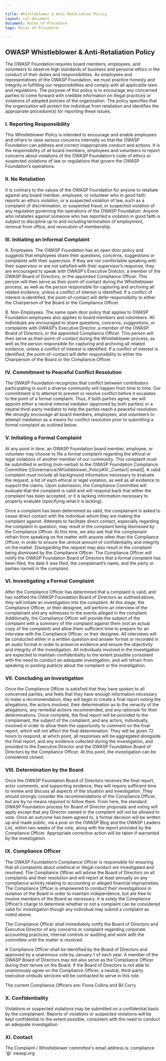 ```yaml
---

title: Whistleblower & Anti-Retaliation Policy
layout: col-document
document: Rules of Procedure
tags: Rules of Procedure

---
```


## OWASP Whistleblower & Anti-Retaliation Policy

The OWASP Foundation requires board members, employees, and volunteers to observe high standards of business and personal ethics in the conduct of their duties and responsibilities. As employees and representatives of the OWASP Foundation, we must practice honesty and integrity in fulfilling our responsibilities and comply with all applicable laws and regulations. The purpose of this policy is to encourage any concerned parties to come forward with credible information on illegal practices or violations of adopted policies of the organization. The policy specifies that the organization will protect the individual from retaliation and identifies the appropriate procedure(s) for reporting these issues.
 
### I. Reporting Responsibility
This Whistleblower Policy is intended to encourage and enable employees and others to raise serious concerns internally so that the OWASP Foundation can address and correct inappropriate conduct and actions. It is the responsibility of all board members, employees and volunteers to report concerns about violations of the OWASP Foundation’s code of ethics or suspected violations of law or regulations that govern the OWASP Foundation’s operations.
 
### II. No Retaliation
It is contrary to the values of the OWASP Foundation for anyone to retaliate against any board member, employee, or volunteer who in good faith reports an ethics violation, or a suspected violation of law, such as a complaint of discrimination, or suspected fraud, or suspected violation of any regulation governing the operations of the OWASP Foundation. Anyone who retaliates against someone who has reported a violation in good faith is subject to discipline up to and including termination of employment, removal from office, and revocation of membership.
 
### III. Initiating an Informal Complaint

A. Employees. The OWASP Foundation has an open door policy and suggests that employees share their questions, concerns, suggestions or complaints with their supervisor.  If they are not comfortable speaking with their supervisor or are not satisfied with their supervisor’s response, they are encouraged to speak with OWASP’s Executive Director, a member of the OWASP Board of Directors, or the appointed Compliance Officer.  This person will then serve as their point-of-contact during the Whistleblower process, as well as the person responsible for capturing and archiving all related evidence, unless a conflict of interest is identified.  If a conflict of interest is identified, the point-of-contact will defer responsibility to either the Chairperson of the Board or the Compliance Officer.

B. Non-Employees. The same open door policy that applies to OWASP Foundation employees also applies to board members and volunteers.  All individuals are encouraged to share questions, concerns, suggestions, or complaints with OWASP’s Executive Director, a member of the OWASP Board of Directors, or the appointed Compliance Officer.  This person will then serve as their point-of-contact during the Whistleblower process, as well as the person responsible for capturing and archiving all related evidence, unless a conflict of interest is identified.  If a conflict of interest is identified, the point-of-contact will defer responsibility to either the Chairperson of the Board or the Compliance Officer.

### IV. Commitment to Peaceful Conflict Resolution
The OWASP Foundation recognizes that conflict between contributors participating in such a diverse community will happen from time to time.  Our commitment is to attempt to prevent or resolve conflict before it escalates to the point of a formal complaint.  Thus, if both parties agree, we will appoint either a neutral internal mediator (approved by both parties) or a neutral third-party mediator to help the parties reach a peaceful resolution.  We strongly encourage all board members, employees, and volunteers to attempt mediation as a means for conflict resolution prior to submitting a formal complaint as outlined below.

### V. Initiating a Formal Complaint
At any point in time, an OWASP Foundation board member, employee, or volunteer may choose to file a formal complaint regarding the ethical or legal violations of another member of our community.  This complaint must be submitted in writing (non-verbal) to the OWASP Foundation Compliance Committee [[Governance/Whistleblower_Policy#XI._Contact| email]].  A valid complaint must include all background information necessary to evaluate the request, a list of each ethical or legal violation, as well as all evidence to support the claims.  Upon submission, the Compliance Committee will evaluate that the complaint is valid and will respond back that either the complaint has been accepted, or it is lacking information necessary to properly evaluate (specifying what it is lacking).

Once a complaint has been determined as valid, the complainant is asked to cease direct contact with the individual whom they are making the complaint against.  Attempts to facilitate direct contact, especially regarding the complaint in question, may result in the complaint being dismissed by the Compliance Officer.  At this time, we also ask that the complainant refrain from speaking on the matter with anyone other than the Compliance Officer, in order to ensure the utmost amount of confidentiality and integrity on the matter.  Disregarding this request may also result in the complaint being dismissed by the Compliance Officer.  The Compliance Officer will notify the OWASP Foundation Board of Directors that a formal complaint has been filed, the date it was filed, the complainant’s name, and the party or parties named in the complaint.

### VI. Investigating a Formal Complaint
After the Compliance Officer has determined that a complaint is valid, and has notified the OWASP Foundation Board of Directors as outlined above, they will initiate an investigation into the complaint.  At this stage, the Compliance Officer, or their designee, will perform an interview of the complainant and any witnesses to the events alleged in the complaint.  Additionally, the Compliance Officer will provide the subject of the complaint with a summary of the complaint against them (not an actual copy of the complaint) and allow them sufficient time to prepare for an interview with the Compliance Officer, or their designee.  All interviews will be conducted either in a written question and answer format or recorded in an audio format in order to preserve evidence and ensure the objectivity and integrity of the investigation.  All individuals involved in the investigation are expected to maintain confidentiality to the extent possible consistent with the need to conduct an adequate investigation, and will refrain from speaking or posting publicly about the complaint or the investigation.

### VII. Concluding an Investigation
Once the Compliance Officer is satisfied that they have spoken to all concerned parties, and feels that they have enough information necessary to make a recommendation, they will begin to create a final report noting the allegations, the actors involved, their determination as to the veracity of the allegations, any remedial actions recommended, and any rationale for their determinations.  Once complete, the final report will be provided to the complainant, the subject of the complaint, and any actors, individually, involved in order to allow them the opportunity to comment on the final report, which will not affect the final determination.  They will be given 72 hours to respond, at which point, all responses will be aggregated alongside the final report, and any evidence collected during the investigation, and provided to the Executive Director and the OWASP Foundation Board of Directors by the Compliance Officer.  At this point, the investigation can be considered closed.

### VIII. Determination by the Board
Once the OWASP Foundation Board of Directors receives the final report, actor comments, and supporting evidence, they will require sufficient time to review and discuss all aspects of the situation and investigation.  They should strongly consider the recommendations of the Compliance Officer, but are by no means required to follow them.  From here, the standard OWASP Foundation process for Board of Director proposals and voting will apply except that any Director named in the complaint will not be allowed to vote.  Once an outcome has been agreed to, a formal decision will be written up and made public, via a post on the OWASP Blog and the OWASP Leaders List, within two weeks of the vote, along with the report provided by the Compliance Officer.  Appropriate corrective action will be taken if warranted by the investigation.

### IX. Compliance Officer
The OWASP Foundation’s Compliance Officer is responsible for ensuring that all complaints about unethical or illegal conduct are investigated and resolved. The Compliance Officer will advise the Board of Directors on all complaints and their resolution and will report at least annually on any compliance activity relating to accounting or alleged financial improprieties. The Compliance Officer is empowered to conduct their investigations in isolation of the Board in order to maintain independence, but are free to involve members of the Board as necessary.  It is solely the Compliance Officer’s charge to determine whether or not a complaint can be considered valid for investigation though any individual may submit a complaint as noted above.

The Compliance Officer shall immediately notify the Board of Directors and Executive Director of any concerns or complaint regarding corporate accounting practices, internal controls or auditing and work with the committee until the matter is resolved.

A Compliance Officer shall be identified by the Board of Directors and approved by a unanimous vote by January 1 of each year.  A member of the OWASP Board of Directors may not also serve as the Compliance Officer during their tenure on the Board.  If the Board of Directors is not able to unanimously agree on the Compliance Officer, a neutral, third-party executive ombuds services will be contracted to serve in this role.

The current Compliance Officers are: Fiona Collins and Bil Corry
 
### X. Confidentiality

Violations or suspected violations may be submitted on a confidential basis by the complainant.  Reports of violations or suspected violations will be kept confidential to the extent possible, consistent with the need to conduct an adequate investigation.

### XI. Contact
The Complaint / Whistleblower committee's email address is: compliance '@' owasp.org


